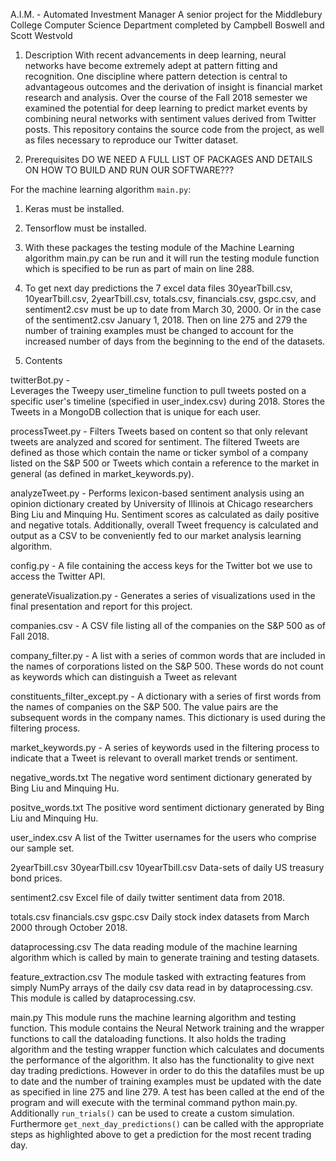 A.I.M. - Automated Investment Manager
A senior project for the Middlebury College Computer Science Department
completed by Campbell Boswell and Scott Westvold

1. Description
With recent advancements in deep learning, neural networks have become extremely adept at pattern fitting and recognition. One discipline where pattern detection is central to advantageous outcomes and the derivation of insight is financial  market research and analysis. Over the course of the Fall 2018 semester we examined the potential for deep learning to predict market events by combining  neural networks with sentiment values derived from Twitter posts. This repository contains the source code from the project, as well as files necessary to reproduce our Twitter dataset.

2. Prerequisites
DO WE NEED A FULL LIST OF PACKAGES AND DETAILS ON HOW TO BUILD AND RUN OUR SOFTWARE???

For the machine learning algorithm `main.py`:
1. Keras must be installed.
2. Tensorflow must be installed.
3. With these packages the testing module of the Machine Learning algorithm main.py can be run and it will run the testing module function which is specified to be run as part of main on line 288. 

4. To get next day predictions the 7 excel data files 30yearTbill.csv, 10yearTbill.csv, 2yearTbill.csv, totals.csv, financials.csv, gspc.csv, and sentiment2.csv must be up to date from March 30, 2000. Or in the case of the sentiment2.csv January 1, 2018. Then on line 275 and 279 the number of training examples must be changed to account for the increased number of days from the beginning to the end of the datasets.

3. Contents

twitterBot.py -     
    Leverages the Tweepy user_timeline function to pull tweets posted on a specific user's timeline (specified in user_index.csv) during 2018.
    Stores the Tweets in a MongoDB collection that is unique for each user.

processTweet.py -
    Filters Tweets based on content so that only relevant tweets are analyzed and scored for sentiment. The filtered Tweets are defined as those which contain the name or ticker symbol of a company listed on the S&P 500 or Tweets which contain a reference to the market in general (as defined in market_keywords.py).

analyzeTweet.py -
    Performs lexicon-based sentiment analysis using an opinion dictionary created by University of Illinois at Chicago researchers Bing Liu and Minquing Hu. Sentiment scores as calculated as daily positive and negative totals. Additionally, overall Tweet frequency is calculated and output as a CSV to be conveniently fed to our market analysis learning algorithm.

config.py -
    A file containing the access keys for the Twitter bot we use to access the Twitter API.

generateVisualization.py -
    Generates a series of visualizations used in the final presentation and report for this project.

companies.csv -
    A CSV file listing all of the companies on the S&P 500 as of Fall 2018.

company_filter.py -
    A list with a series of common words that are included in the names of corporations listed on the S&P 500. These words do not count as keywords which can distinguish a Tweet as relevant

constituents_filter_except.py -
    A dictionary with a series of first words from the names of companies on the S&P 500. The value pairs are the subsequent words in the company names. This dictionary is used during the filtering process.   

market_keywords.py -
    A series of keywords used in the filtering process to indicate that a Tweet
    is relevant to overall market trends or sentiment.

negative_words.txt
    The negative word sentiment dictionary generated by Bing Liu and Minquing Hu.

positve_words.txt
    The positive word sentiment dictionary generated by Bing Liu and Minquing Hu.

user_index.csv
    A list of the Twitter usernames for the users who comprise our sample set.

2yearTbill.csv
30yearTbill.csv
10yearTbill.csv
    Data-sets of daily US treasury bond prices.
 
 sentiment2.csv
    Excel file of daily twitter sentiment data from 2018. 
 
 totals.csv
 financials.csv
 gspc.csv
    Daily stock index datasets from March 2000 through October 2018.
    
dataprocessing.csv
    The data reading module of the machine learning algorithm which is called by main to generate training and testing datasets.
  
feature_extraction.csv
    The module tasked with extracting features from simply NumPy arrays of the daily csv data read in by dataprocessing.csv. This module                               is called by dataprocessing.csv.
    
main.py
    This module runs the machine learning algorithm and testing function. This module contains the Neural Network training and the wrapper functions to call the dataloading functions. It also holds the trading algorithm and the testing wrapper function which calculates and documents the performance of the algorithm. It also has the functionality to give next day trading predictions. However in order to do this the datafiles must be up to date and the number of training examples must be updated with the date as specified in line 275 and line 279. A test has been called at the end of the program and will execute with the terminal command python main.py. 
Additionally `run_trials()` can be used to create a custom simulation. Furthermore `get_next_day_predictions()` can be called with the appropriate steps as highlighted above to get a prediction for the most recent trading day.
  
